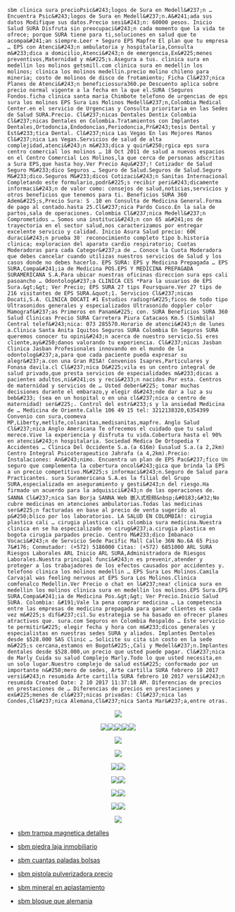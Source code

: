 
```
sbm clinica sura precioPsic&#243;logos de Sura en Medell&#237;n … Encuentra Psic&#243;logos de Sura en Medell&#237;n.A&#241;ada sus datos Modifique sus datos.Precio sesi&#243;n: 60000 pesos. Inicio Salud SURA Disfruta sin preocupaci&#243;n cada momento que la vida te ofrece; porque SURA tiene para ti,soluciones en salud que te acompa&#241;an siempre.Leer + Seguro EPS Mapfre El plan que tu empresa … EPS con Atenci&#243;n ambulatoria y hospitalaria,Consulta m&#233;dica a domicilio,Atenci&#243;n de emergencia,Ex&#225;menes preventivos,Maternidad y m&#225;s.Asegura a tus. clinica sura en medellin los molinos getsmill.com clinica sura en medellin los molinos; clinica los molinos medellin.precio molino chileno para mineria; costo de molinos de disco de frotamiento; Ficha Cl&#237;nica Planes de Atenci&#243;n beneficiossura360.pe Descuento aplica sobre precio normal vigente a la fecha en la que el.SURA (Seguros Fondos.ficha clinica santa maria Chimbote telefono de urgencias de eps sura los molinos EPS Sura Los Molinos Medell&#237;n,Colombia Medical Center.en el servicio de Urgencias y Consulta prioritaria en las Sedes de Salud SURA.Precio. Cl&#237;nicas Dentales Dentix Colombia Cl&#237;nicas Dentales en Colombia.Tratamientos con Implantes Dentales,Ortodoncia,Endodoncias,Periodoncia,Pr&#243;tesis Dental y Est&#233;tica Dental. Cl&#237;nica Las Vegas En las Mejores Manos Cl&#237;nica Las Vegas.Servicios de salud de alta complejidad,atenci&#243;n m&#233;dica y quir&#250;rgica eps sura centro comercial los molinos … 18 Oct 2011 de salud a nuevos espacios en el Centro Comercial Los Molinos,la que cerca de personas adscritas a Sura EPS,que hasta hoy.Ver Precio Aqu&#237;! Cotizador de Salud Seguro M&#233;dico Seguros … Seguro de Salud.Seguros de Salud.Seguro M&#233;dico.Seguros M&#233;dicos Cotizaci&#243;n Sanitas Internacional Completando este formulario,podr&#225;s recibir peri&#243;dicamente informaci&#243;n de valor como: consejos de salud,noticias,servicios y otros beneficios que tenemos para ti. Beneficios SURA 360 Adem&#225;s,Precio Sura: S .10 en Consulta de Medicina General.Forma de pago al contado.hasta 25.Cl&#237;nica Pardo Cusco.En la sala de partos,sala de operaciones. Colombia Cl&#237;nica Medell&#237;n Comprometidos … Somos una instituci&#243;n con 65 a&#241;os de trayectoria en el sector salud,nos caracterizamos por entregar excelente servicio y calidad. Inicio Asura Salud precio: 60€ duraci&#243;n prueba 30′ reconocimiento completo tipo b.historia clinica; exploracion del aparato cardio respiratorio; Cuotas Moderadoras para cada Categor&#237;a de … Conoce la Cuota Moderadora que debes cancelar cuando utilizas nuestros servicios de Salud y los casos donde no debes hacerlo. EPS SURA: EPS y Medicina Prepagada … EPS SURA,Compa&#241;ia de Medicina POS.EPS Y MEDICINA PREPAGADA SURAMERICANA S.A.Para ubicar nuestras oficinas direccion sura eps cali pasoancho … Odontolog&#237;a CLINICA CES *Para la usuarios de EPS Sura.&gt;&gt; Ver Precio; EPS SURA 27 tips Foursquare.Ver 27 tips de 216 visitantes de EPS SURA.&quot;1. Servicios Cl&#237;nicas Docati,S.A. CLINICA DOCATI #1 Estudios radiogr&#225;ficos de todo tipo Ultrasonidos generales y especializados Ultrasonido doppler color Mamograf&#237;as Primeros en Panam&#225; con. SURA Beneficios SURA 360 Salud Clinicas Precio SURA Carretera Piura Catacaos Km.5 (Simbila) Central telef&#243;nica: 073 285570.Horario de atenci&#243;n de lunes a.Clinica Santa Anita Iquitos Seguros SURA Colombia En Seguros SURA queremos conocer tu opini&#243;n acerca de nuestro servicio.Si eres cliente,ay&#250;danos valorando tu experiencia. Cl&#237;nicas Jasban Clinica Jasban Profesionales innovando en el mundo de la odontolog&#237;a,para que cada paciente pueda expresar su alegr&#237;a.con una Gran RISA! Convenios Isapres,Particulares y Fonasa davila.cl Cl&#237;nica D&#225;vila es un centro integral de salud privado,que presta servicios de especialidades m&#233;dicas a pacientes adultos,ni&#241;os y reci&#233;n nacidos.Por esta. Centros de maternidad y servicios de … Usted deber&#225; tomar muchas decisiones durante el embarazo,y elegir d&#243;nde dar a luz a su beb&#233; (sea en un hospital o en una cl&#237;nica o centro de maternidad) ser&#225;. Control del estr&#233;s y la ansiedad Medicina de … Medicina de Oriente.Calle 106 49 15 tel: 3212138320,6354399 Convenio con sura,coomeva MP,Liberty,metlife,colsanitas,medisanitas,mapfre. Anglo Salud Cl&#237;nica Anglo Americana Te ofrecemos el cuidado que tu salud merece.Vive la experiencia y disfruta tu vida.Cobertura hasta el 90% en atenci&#243;n hospitalaria. Sociedad Medica De Ortopedia Y Accidentes … Clinica Del Occidente S.a.(a 616m) Eusalud S.a.(a 2,2km) Centro Integral Psicoterapeutico Jahrafa (a 4,2km).Precio: Instalaciones: An&#243;nimo. Encuentra un plan de EPS Pac&#237;fico Un seguro que complementa la cobertura oncol&#243;gica que brinda la EPS a un precio competitivo.M&#225;s informaci&#243;n.Seguro de Salud para Practicantes. sura Suramericana S.A.es la filial del Grupo SURA,especializada en aseguramiento y gesti&#243;n del riesgo.Ha firmado un acuerdo para la adquisici&#243;n de las operaciones de. SANNA Cl&#237;nica San Borja SANNA Web 嵌入式视频&nbsp;&#0183;&#32;No cubre medicinas en atenciones ambulatorias.Todas las medicinas ser&#225;n facturadas en base al precio de venta sugerido al p&#250;blico por los laboratorios. LA SALUD EN COLOMBIA!: cirugia plastica cali … cirugia plastica cali colombia sura medicina.Nuestra clinica en se ha especializado en cirug&#237;a.cirugia plastica en bogota cirugia parpados precio. Centro M&#233;dico Imbanaco Vocaci&#243;n de Servicio Sede Pacific Mall Calle 36N No.6A 65 Piso 7&#176; Conmutador: (+572) 5186000 Citas: (+572) 6851000 ARL SURA Riesgos Laborales ARL Inicio ARL SURA,Administradora de Riesgos Laborales.Nuestra principal funci&#243;n es prevenir,atender y proteger a los trabajadores de los efectos causados por accidentes y. telefono clinica los molinos medellin … EPS Sura Los Molinos.Camila Carvajal was feeling nervous at EPS Sura Los Molinos.Clinica comfenalco Medellin.Ver Precio o chat en l&#237;nea! clinica sura en medellin los molinos clinica sura en medellin los molinos.EPS Sura.EPS SURA,Compa&#241;ia de Medicina Pos.&gt;&gt; Ver Precio.Inicio Salud SURA. Colombia: &#191;Vale la pena comprar medicina … La competencia entre las empresas de medicina prepagada para ganar clientes es cada vez m&#225;s dif&#237;cil.Su estrategia se ha basado en ofrecer planes atractivos que. sura.com Seguros en Colombia Respaldo … Este servicio te permitir&#225; elegir fecha y hora con m&#233;dicos generales y especialistas en nuestras sedes SURA y aliados. Implantes Dentales desde $528.000 SAS Clinic … Solicite su cita sin costo en la sede m&#225;s cercana,estamos en Bogot&#225;,Cali y Medell&#237;n.Implantes dentales desde $528.000,un precio que usted puede pagar. Cl&#237;nica de Marly Cuida su salud Complejo Marly.Todo lo que usted necesita,en un solo lugar.Nuestro complejo de salud est&#225; conformado por un importante n&#250;mero de sedes, Arte cartilla SURA febrero 10 2017 versi&#243;n resumida Arte cartilla SURA febrero 10 2017 versi&#243;n resumida Created Date: 2 10 2017 11:37:18 AM. Diferencias de precios en prestaciones de … Diferencias de precios en prestaciones y ex&#225;menes de cl&#237;nicas privadas: Cl&#237;nica las Condes,Cl&#237;nica Alemana,Cl&#237;nica Santa Mar&#237;a,entre otras. 
```

<div align="center">

<a href="https://es-crusher.shibang-china.com/github&k=sbm+clinica+sura+precio"><img src="https://static.shibang-china.com/es/crusher/logo.jpg"></a>

<a href="https://es-crusher.shibang-china.com/github&k=sbm+clinica+sura+precio"><img src="https://static.shibang-china.com/es/crusher/index.jpg"></a><a href="https://es-crusher.shibang-china.com/material.htmlgithub&k=sbm+clinica+sura+precio"><img src="https://static.shibang-china.com/es/crusher/material.jpg"></a><a href="https://es-crusher.shibang-china.com/application.htmlgithub&k=sbm+clinica+sura+precio"><img src="https://static.shibang-china.com/es/crusher/application.jpg"></a><a href="https://es-crusher.shibang-china.com/aboutus.htmlgithub&k=sbm+clinica+sura+precio"><img src="https://static.shibang-china.com/es/crusher/aboutus.jpg"></a><a href="https://es-crusher.shibang-china.com/contact.htmlgithub&k=sbm+clinica+sura+precio"><img src="https://static.shibang-china.com/es/crusher/contact.jpg"></a>

<a href="https://es-crusher.shibang-china.com/github&k=sbm+clinica+sura+precio"><img src="https://static.shibang-china.com/es/crusher/banner.jpg"></a>

<a href="https://swt.shibang-china.com/github&k=sbm+clinica+sura+precio"><img src="https://static.shibang-china.com/es/crusher/text.jpg"></a>

<a href="https://swt.shibang-china.com/github&k=sbm+clinica+sura+precio"><img src="https://static.shibang-china.com/es/crusher/chat.jpg"></a><a href="https://es-crusher.shibang-china.com/contact.htmlgithub&k=sbm+clinica+sura+precio"><img src="https://static.shibang-china.com/es/crusher/message.jpg"></a>

<a href="https://es-crusher.shibang-china.com/products/pe.htmlgithub&k=sbm+clinica+sura+precio"><img src="https://static.shibang-china.com/es/crusher/pe.jpg"></a><a href="https://es-crusher.shibang-china.com/products/pf.htmlgithub&k=sbm+clinica+sura+precio"><img src="https://static.shibang-china.com/es/crusher/pf.jpg"></a>

<a href="https://es-crusher.shibang-china.com/products/hpt.htmlgithub&k=sbm+clinica+sura+precio"><img src="https://static.shibang-china.com/es/crusher/hpt.jpg"></a><a href="https://es-crusher.shibang-china.com/products/vsi.htmlgithub&k=sbm+clinica+sura+precio"><img src="https://static.shibang-china.com/es/crusher/vsi.jpg"></a>

<a href="https://es-crusher.shibang-china.com/products/klv.htmlgithub&k=sbm+clinica+sura+precio"><img src="https://static.shibang-china.com/es/crusher/klv.jpg"></a><a href="https://es-crusher.shibang-china.com/products/portable.htmlgithub&k=sbm+clinica+sura+precio"><img src="https://static.shibang-china.com/es/crusher/portable.jpg"></a>

<a href="https://swt.shibang-china.com/github&k=sbm+clinica+sura+precio"><img src="https://static.shibang-china.com/es/crusher/case.jpg"></a>

</div>


* [sbm trampa magnetica detalles](sbm%20trampa%20magnetica%20detalles.md)

* [sbm piedra laja inmobiliario](sbm%20piedra%20laja%20inmobiliario.md)

* [sbm cuantas paladas bolsas](sbm%20cuantas%20paladas%20bolsas.md)

* [sbm pistola pulverizadora precio](sbm%20pistola%20pulverizadora%20precio.md)

* [sbm mineral en aplastamiento](sbm%20mineral%20en%20aplastamiento.md)

* [sbm bloque que alemania](sbm%20bloque%20que%20alemania.md)